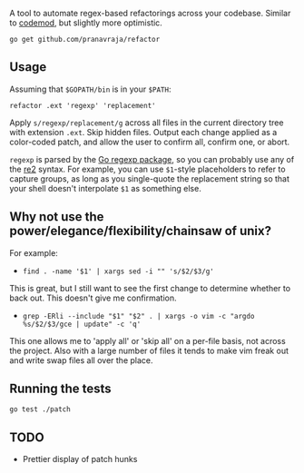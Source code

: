 
A tool to automate regex-based refactorings across your codebase. Similar to [codemod](htts://github.com/facebook/codemod), but slightly more optimistic.

`go get github.com/pranavraja/refactor`

## Usage

Assuming that `$GOPATH/bin` is in your `$PATH`:

`refactor .ext 'regexp' 'replacement'`

Apply `s/regexp/replacement/g` across all files in the current directory tree with extension `.ext`. Skip hidden files. Output each change applied as a color-coded patch, and allow the user to confirm all, confirm one, or abort.

`regexp` is parsed by the [Go regexp package](http://golang.org/pkg/regexp/), so you can probably use any of the [re2](https://code.google.com/p/re2/wiki/Syntax) syntax. For example, you can use `$1`-style placeholders to refer to capture groups, as long as you single-quote the replacement string so that your shell doesn't interpolate `$1` as something else. 

## Why not use the power/elegance/flexibility/chainsaw of unix?

For example:

- `find . -name '$1' | xargs sed -i "" 's/$2/$3/g'` 

This is great, but I still want to see the first change to determine whether to back out. This doesn't give me confirmation.

- `grep -ERli --include "$1" "$2" . | xargs -o vim -c "argdo %s/$2/$3/gce | update" -c 'q'`

This one allows me to 'apply all' or 'skip all' on a per-file basis, not across the project. Also with a large number of files it tends to make vim freak out and write swap files all over the place.

## Running the tests

`go test ./patch`

## TODO

- Prettier display of patch hunks


